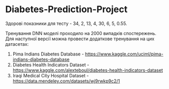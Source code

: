 # Diabetes-Prediction-Project

Здорові показники для тесту -  34, 2, 13, 4, 30, 6, 5, 0.55.

Тренування DNN моделі проходило на 2000 випадків спостережень. 
Для наступної версії можна провести додаткове тренування на цих датасетах: 

1. Pima Indians Diabetes Database - https://www.kaggle.com/uciml/pima-indians-diabetes-database
2. Diabetes Health Indicators Dataset - https://www.kaggle.com/alexteboul/diabetes-health-indicators-dataset
3. Iraqi Medical City Hospital Dataset - https://data.mendeley.com/datasets/wj9rwkp9c2/1
